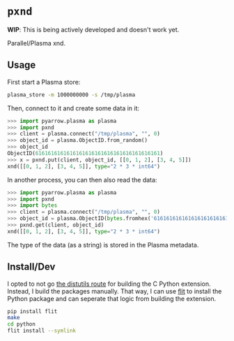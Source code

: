 # `pxnd`

**WIP**: This is being actively developed and doesn't work yet.

Parallel/Plasma xnd.

## Usage
First start a Plasma store:

```bash
plasma_store -m 1000000000 -s /tmp/plasma
```

Then, connect to it and create some data in it:

```python
>>> import pyarrow.plasma as plasma
>>> import pxnd
>>> client = plasma.connect("/tmp/plasma", "", 0)
>>> object_id = plasma.ObjectID.from_random()
>>> object_id
ObjectID(6161616161616161616161616161616161616161)
>>> x = pxnd.put(client, object_id, [[0, 1, 2], [3, 4, 5]])
xnd([[0, 1, 2], [3, 4, 5]], type="2 * 3 * int64")
```

In another process, you can then also read the data:

```python
>>> import pyarrow.plasma as plasma
>>> import pxnd
>>> import bytes
>>> client = plasma.connect("/tmp/plasma", "", 0)
>>> object_id = plasma.ObjectID(bytes.fromhex('6161616161616161616161616161616161616161'))
>>> pxnd.get(client, object_id)
xnd([[0, 1, 2], [3, 4, 5]], type="2 * 3 * int64")
```

The type of the data (as a string) is stored in the Plasma metadata.

## Install/Dev
I opted to not go [the distutils route](https://docs.python.org/3/extending/building.html#building-c-and-c-extensions-with-distutils) for building the C Python extension. Instead, I build the packages manually. That way, I can use [flit](https://flit.readthedocs.io/en/latest/) to install the Python package and can seperate that logic from building the extension.

```bash
pip install flit
make
cd python
flit install --symlink
```

